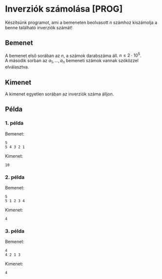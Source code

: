 # Inverziók számolása [PROG]

Készítsünk programot, ami a bemeneten beolvasott $n$ számhoz kiszámolja a benne található inverziók számát!

## Bemenet

A bemenet első sorában az $n$, a számok darabszáma áll. $n \leq 2 \cdot 10^5$.  
A második sorban az $a_1, \dots, a_n$ bemeneti számok vannak szóközzel elválasztva.

## Kimenet

A kimenet egyetlen sorában az inverziók száma álljon.

## Példa

### 1\. példa

Bemenet:
```
5
5 4 3 2 1
```

Kimenet:
```
10
```

### 2\. példa

Bemenet:
```
5
5 1 2 3 4
```

Kimenet:
```
4
```

### 3\. példa

Bemenet:
```
4
4 2 1 3
```

Kimenet:
```
4
```
